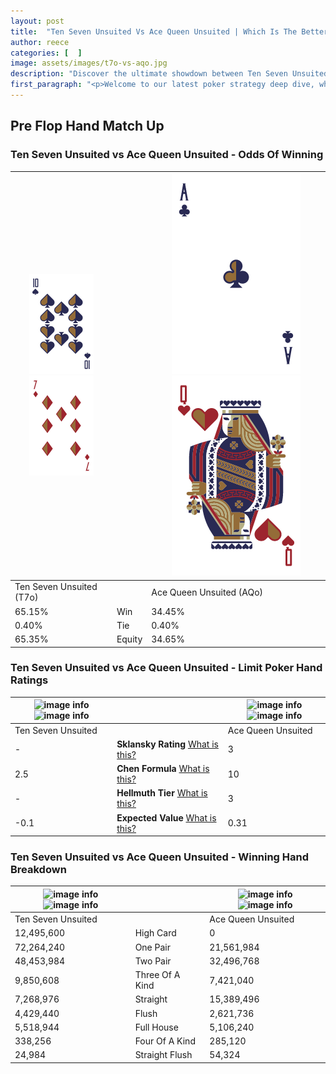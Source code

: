 ```yaml
---
layout: post
title:  "Ten Seven Unsuited Vs Ace Queen Unsuited | Which Is The Better Hand In Poker? A Complete Guide"
author: reece
categories: [  ]
image: assets/images/t7o-vs-aqo.jpg
description: "Discover the ultimate showdown between Ten Seven Unsuited and Ace Queen Unsuited in poker! Uncover the odds, strategies, and scenarios where one hand triumphs over the other. Get ready to up your poker game with this thrilling analysis."
first_paragraph: "<p>Welcome to our latest poker strategy deep dive, where we're pitting two distinct hands against each other in a high-stakes showdown: Ten Seven Unsuited vs Ace Queen Unsuited.</p><p>In the dynamic world of poker, every decision counts, and knowing which hand holds the upper hand is key to your success at the table.</p><p>In this article, we'll dissect these two hands, explore the scenarios where one dominates the other, and equip you with the knowledge to make strategic choices that can tip the odds in your favor.</p><p>Get ready to unravel the intriguing dynamics of these poker hands and elevate your game to new heights.</p>"
---
```




[comment]: # (sp0)

## Pre Flop Hand Match Up

<div class="table hand-ratings" markdown="1"> 



### Ten Seven Unsuited vs Ace Queen Unsuited - Odds Of Winning


    
| ![image info](assets/images/hand1/T.png) ![image info](assets/images/hand1/7o.png) |  | ![image info](assets/images/hand2/A.png) ![image info](assets/images/hand2/Qo.png) |
| -------- | -------- | -------- |
| Ten Seven Unsuited (T7o) |  | Ace Queen Unsuited (AQo) |
| 65.15% | Win | 34.45% |
| 0.40% | Tie | 0.40% |
| 65.35% | Equity | 34.65% |




[comment]: # (sp1)



### Ten Seven Unsuited vs Ace Queen Unsuited - Limit Poker Hand Ratings


    
| ![image info](https://www.riverpairs.com/assets/images/hand1/T.png) ![image info](https://www.riverpairs.com/assets/images/hand1/7o.png) |  | ![image info](https://www.riverpairs.com/assets/images/hand2/A.png) ![image info](https://www.riverpairs.com/assets/images/hand2/Qo.png) |
| -------- | -------- | -------- |
| Ten Seven Unsuited |  | Ace Queen Unsuited |
| - | **Sklansky Rating** [What is this?](/sklansky-rating-explained) | 3 |
| 2.5 | **Chen Formula** [What is this?](/chen-formula-explained) | 10 |
| - | **Hellmuth Tier** [What is this?](/Hellmuth-tier-explained) | 3 |
| -0.1 | **Expected Value** [What is this?](/expected-value-explained) | 0.31 |




[comment]: # (sp2)



### Ten Seven Unsuited vs Ace Queen Unsuited - Winning Hand Breakdown


    
| ![image info](https://www.riverpairs.com/assets/images/hand1/T.png) ![image info](https://www.riverpairs.com/assets/images/hand1/7o.png) |  | ![image info](https://www.riverpairs.com/assets/images/hand2/A.png) ![image info](https://www.riverpairs.com/assets/images/hand2/Qo.png) |
| -------- | -------- | -------- |
| Ten Seven Unsuited |  | Ace Queen Unsuited |
| 12,495,600 | High Card | 0 |
| 72,264,240 | One Pair | 21,561,984 |
| 48,453,984 | Two Pair | 32,496,768 |
| 9,850,608 | Three Of A Kind | 7,421,040 |
| 7,268,976 | Straight | 15,389,496 |
| 4,429,440 | Flush | 2,621,736 |
| 5,518,944 | Full House | 5,106,240 |
| 338,256 | Four Of A Kind | 285,120 |
| 24,984 | Straight Flush | 54,324 |




[comment]: # (sp3)



</div>

[comment]: # (sp4)



[comment]: # (sp5)

